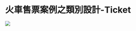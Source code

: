 # 火車售票案例之類別設計-Ticket
<p align="left">
  <img  src="https://github.com/shinhua/KotlinStudy/blob/master/ticket.png">
</p>
